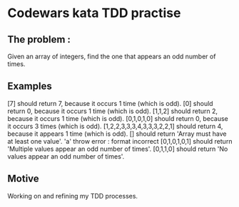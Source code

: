 # Codewars kata TDD practise

## The problem :

Given an array of integers, find the one that appears an odd number of times.

## Examples

[7] should return 7, because it occurs 1 time (which is odd).
[0] should return 0, because it occurs 1 time (which is odd).
[1,1,2] should return 2, because it occurs 1 time (which is odd).
[0,1,0,1,0] should return 0, because it occurs 3 times (which is odd).
[1,2,2,3,3,3,4,3,3,3,2,2,1] should return 4, because it appears 1 time (which is odd).
[] should return 'Array must have at least one value'.
'a' throw error : format incorrect
[0,1,0,1,0,1] should return 'Multiple values appear an odd number of times'.
[0,1,1,0] should return 'No values appear an odd number of times'.

## Motive 

Working on and refining my TDD processes.

